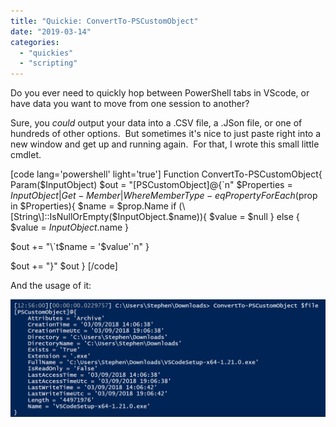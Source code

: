 ```yaml
---
title: "Quickie: ConvertTo-PSCustomObject"
date: "2019-03-14"
categories: 
  - "quickies"
  - "scripting"
---
```


Do you ever need to quickly hop between PowerShell tabs in VScode, or have data you want to move from one session to another?

Sure, you _could_ output your data into a .CSV file, a .JSon file, or one of hundreds of other options.  But sometimes it's nice to just paste right into a new window and get up and running again.  For that, I wrote this small little cmdlet.

\[code lang='powershell' light='true'\] Function ConvertTo-PSCustomObject{ Param($InputObject) $out = "\[PSCustomObject\]@{\`n" $Properties = $InputObject | Get-Member | Where MemberType -eq Property ForEach ($prop in $Properties){ $name = $prop.Name if (\[String\]::IsNullOrEmpty($InputObject.$name)){ $value = $null } else { $value = $InputObject.$name }

$out += "\`t$name = '$value'\`n" }

$out += "}" $out } \[/code\]

And the usage of it:

![ConvertTo-PSCustomObject](images/convertto-pscustomobject.png)

